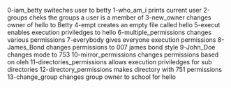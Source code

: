 0-iam_betty switeches user to betty
1-who_am_i prints current user
2-groups cheks the groups a user is a member of
3-new_owner changes owner of hello to Betty
4-empt creates an empty file called hello
5-execut enables execution priviledges to hello
6-multiple_permissions changes various permissions
7-everybody gives everyone execution permissions
8-James_Bond changes permissions to 007 james bond style
9-John_Doe changes mode to 753 
10-mirror_permissions changes permissions based on oleh
11-directories_permissions allows execution priviledges for sub directories
12-directory_permissions makes directory with 751 permissions
13-change_group changes group owner to school for hello
